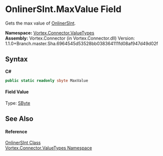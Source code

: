 # OnlinerSInt.MaxValue Field
 

Gets the max value of <a href="T_Vortex_Connector_ValueTypes_OnlinerSInt.md">OnlinerSInt</a>.

**Namespace:**&nbsp;<a href="N_Vortex_Connector_ValueTypes.md">Vortex.Connector.ValueTypes</a><br />**Assembly:**&nbsp;Vortex.Connector (in Vortex.Connector.dll) Version: 1.1.0+Branch.master.Sha.6964545d53528bb038364111fd08af947d49d02f

## Syntax

**C#**<br />
``` C#
public static readonly sbyte MaxValue
```


#### Field Value
Type: <a href="http://msdn2.microsoft.com/en-us/library/f71b253d" target="_blank">SByte</a>

## See Also


#### Reference
<a href="T_Vortex_Connector_ValueTypes_OnlinerSInt.md">OnlinerSInt Class</a><br /><a href="N_Vortex_Connector_ValueTypes.md">Vortex.Connector.ValueTypes Namespace</a><br />